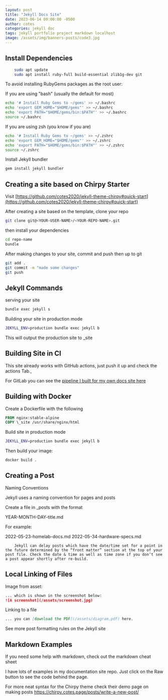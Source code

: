 ```yaml
---
layout: post
title: "Jekyll Docs Site"
date: 2023-06-14 09:00:00 -0500
author: cotes
categories: jekyll doc
tags: jekyll portfolio project markdown localhost
image: /assets/img/banners-posts/code3.jpg
---
```


## Install Dependencies

```bash
	sudo apt update
	sudo apt install ruby-full build-essential zlib1g-dev git
```

To avoid installing RubyGems packages as the root user:

If you are using "bash" (usually the default for most)

```bash
echo '# Install Ruby Gems to ~/gems' >> ~/.bashrc
echo 'export GEM_HOME="$HOME/gems"' >> ~/.bashrc
echo 'export PATH="$HOME/gems/bin:$PATH"' >> ~/.bashrc
source ~/.bashrc
```

If you are using zsh (you know if you are)

```bash
echo '# Install Ruby Gems to ~/gems' >> ~/.zshrc
echo 'export GEM_HOME="$HOME/gems"' >> ~/.zshrc
echo 'export PATH="$HOME/gems/bin:$PATH"' >> ~/.zshrc
source ~/.zshrc
```

Install Jekyll bundler

```bash
gem install jekyll bundler
```

## Creating a site based on Chirpy Starter

Visit [https://github.com/cotes2020/jekyll-theme-chirpy#quick-start](https://github.com/cotes2020/jekyll-theme-chirpy#quick-start)

After creating a site based on the template, clone your repo

```bash
git clone git@<YOUR-USER-NAME>/<YOUR-REPO-NAME>.git
```

then install your dependencies

```bash
cd repo-name
bundle
```

After making changes to your site, commit and push then up to git

```bash
git add .
git commit -m "made some changes"
git push
```

## Jekyll Commands

serving your site

```bash
bundle exec jekyll s
```

Building your site in production mode

```bash
JEKYLL_ENV=production bundle exec jekyll b
```

This will output the production site to \_site

## Building Site in CI

This site already works with GitHub actions, just push it up and check the actions Tab.,

For GitLab you can see the [pipeline I built for my own docs site here](https://github.com/techno-tim/techno-tim.github.io/blob/master/.gitlab-ci.yml#L18)

## Building with Docker

Create a Dockerfile with the following

```dockerfile
FROM nginx:stable-alpine
COPY \_site /usr/share/nginx/html
```

Build site in production mode

```bash
JEKYLL_ENV=production bundle exec jekyll b
```

Then build your image:

```bash
docker build .
```

## Creating a Post

Naming Conventions

Jekyll uses a naming convention for pages and posts

Create a file in \_posts with the format

YEAR-MONTH-DAY-title.md

For example:

2022-05-23-homelab-docs.md
2022-05-34-hardware-specs.md

```info
    Jekyll can delay posts which have the date/time set for a point in the future determined by the “front matter” section at the top of your post file. Check the date & time as well as time zone if you don’t see a post appear shortly after re-build.
```

## Local Linking of Files

Image from asset:

```markdown
... which is shown in the screenshot below:
![A screenshot](/assets/screenshot.jpg)
```

Linking to a file

```markdown
... you can [download the PDF](/assets/diagram.pdf) here.
```

See more post formatting rules on the Jekyll site

## Markdown Examples

If you need some help with markdown, check out the markdown cheat sheet

I have lots of examples in my documentation site repo. Just click on the Raw button to see the code behind the page.

For more neat syntax for the Chirpy theme check their demo page on making posts https://chirpy.cotes.page/posts/write-a-new-post/
